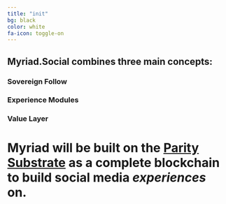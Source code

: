 ```yaml
---
title: "init"
bg: black
color: white
fa-icon: toggle-on
---
```


## Myriad.Social combines three main concepts:

### Sovereign Follow

### Experience Modules

### Value Layer


# **Myriad will be built on the [Parity Substrate](https://www.parity.io/substrate/) as a complete blockchain to build social media *experiences* on.**